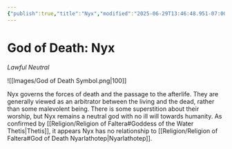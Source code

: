 ```yaml
---
{"publish":true,"title":"Nyx","modified":"2025-06-29T13:46:48.951-07:00","cssclasses":""}
---
```




# God of Death: Nyx
*Lawful Neutral*

![[Images/God of Death Symbol.png|100]]

Nyx governs the forces of death and the passage to the afterlife. They are generally viewed as an arbitrator between the living and the dead, rather than some malevolent being. There is some superstition about their worship, but Nyx remains a neutral god with no ill will towards humanity. As confirmed by [[Religion/Religion of Faltera#Goddess of the Water Thetis\|Thetis]], it appears Nyx has no relationship to [[Religion/Religion of Faltera#God of Death Nyarlathotep\|Nyarlathotep]]. 
